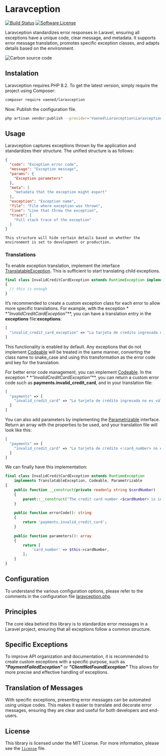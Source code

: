 # Laravception

[![Build Status](https://github.com/vaened/laravception/actions/workflows/tests.yml/badge.svg)](https://github.com/vaened/laravception/actions?query=workflow:Tests)
[![Software License](https://img.shields.io/badge/license-MIT-brightgreen.svg?style=flat-square)](license)

Laravception standardizes error responses in Laravel, ensuring all exceptions have a unique code, clear message, and metadata. It supports
error message translation, promotes specific exception classes, and adapts details based on the environment.

![Carbon source code](https://github.com/user-attachments/assets/35a5c171-316b-478b-879c-0324961d38ef)

## Instalation

Laravception requires PHP 8.2.
To get the latest version, simply require the project using Composer:

```bash
composer require vaened/laravception
```

Now. Publish the configuration file.

```bash
php artisan vendor:publish --provider='Vaened\Laravception\LaravceptionServiceProvider'
```

## Usage

Laravception captures exceptions thrown by the application and standardizes their structure. The unified structure is as follows:

```json
{
  "code": "Exception error code",
  "message": "Exception message",
  "params": {
    "Exception parameters"
  },
  "meta": [
    "metadata that the exception might export"
  ],
  "exception": "Exception name",
  "file": "File where exception was thrown",
  "line": "Line that threw the exception",
  "trace": [
    "Full stack trace of the exception"
  ]
}
```

`This structure will hide certain details based on whether the environment is set to development or production.`

### Translations

To enable exception translation, implement the interface [TranslatableException](./src/Exceptions/TranslatableException.php). This is
sufficient to start translating child exceptions.

```php
final class InvalidCreditCardException extends RuntimeException implements TranslatableException
{  
  // this is enough
}
```

It’s recommended to create a custom exception class for each error to allow more specific translations. For example, with the exception *
*_“InvalidCreditCardException”_**, you can have a translation entry in the **exceptions** file:**exceptions**:

```php 
[
  "invalid_credit_card_exception" => "La tarjeta de credito ingresada no es válida".
]
```

This functionality is enabled by default. Any exceptions that do not implement [Codeable](./src/Exceptions/Codeable.php) will be treated in
the same manner, converting the class name to snake_case and using this transformation as the error code and key for the translation.

For better error code management, you can implement [Codeable](./src/Exceptions/Codeable.php). In the exception *
*_“InvalidCreditCardException”_**, you can return a custom error code such as **payments.invalid_credit_card**, and in your translation
file:

```php 
[
  "payments" => [
    "invalid_credit_card" => "La tarjeta de crédito ingresada no es válida".
  ]
]
```

You can also add parameters by implementing the [Parametrizable](./src/Exceptions/Parametrizable.php) interface. Return an array with the
properties to be used, and your translation file will look like this:

```php 
[
  "payments" => [
    "invalid_credit_card" => "La tarjeta de crédito <:card_number> no es válida".
  ]
]
```

We can finally have this implementation:

```php
final class InvalidCreditCardException extends RuntimeException 
	implements TranslatableException, Codeable, Parametrizable  
{  
    public function __construct(private readonly string $cardNumber)  
    {  
        parent::__construct("The credit card number <$cardNumber> is invalid");  
    }  
  
    public function errorCode(): string  
    {  
        return 'payments.invalid_credit_card';  
    }  
  
    public function parameters(): array  
    {  
        return [  
            'card_number' => $this->cardNumber,  
        ];  
    }  
}
```

## Configuration

To understand the various configuration options, please refer to the comments in the configuration
file [laravception.php](./config/laravception.php).

## Principles

The core idea behind this library is to standardize error messages in a Laravel project, ensuring that all exceptions follow a common
structure.

## Specific Exceptions

To improve API organization and documentation, it is recommended to create custom exceptions with a specific purpose, such as
***"PaymentFailedException"*** or ***"ClientNotFoundException"*** This allows for more precise and effective handling of exceptions.

## Translation of Messages

With specific exceptions, presenting error messages can be automated using unique codes. This makes it easier to translate and decorate
error messages, ensuring they are clear and useful for both developers and end-users.

## License

This library is licensed under the MIT License. For more information, please see the [`license`](./license) file.